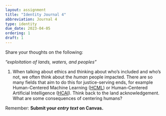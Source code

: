 ```yaml
---
layout: assignment
title: "Identity Journal 4"
abbreviation: Journal 4
type: identity
due_date: 2023-04-05
ordering: 1
draft: 1
---
```


Share your thoughts on the following:

_“exploitation of lands, waters, and peoples”_

1. When talking about ethics and thinking about who’s included and who’s not, we often think about the _human_ people impacted. There are so many fields that aim to do this for justice-serving ends, for example Human-Centered Machine Learning ([HCML](https://encyclopedia.pub/entry/8717)) or Human-Centered Artificial Intelligence ([HCAI](https://encyclopedia.pub/entry/24971)). Think back to the land acknowledgement. What are some consequences of centering humans?

Remember: **Submit your *entry text* on Canvas.**
